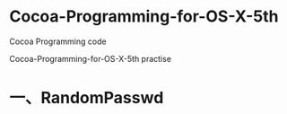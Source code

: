 # Cocoa-Programming-for-OS-X-5th
Cocoa Programming code

Cocoa-Programming-for-OS-X-5th practise

# 一、RandomPasswd [](https://github.com/Rookie-iOS/Cocoa-Programming-for-OS-X-5th)